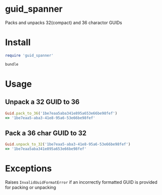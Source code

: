 # guid_spanner
Packs and unpacks 32(compact) and 36 charactor GUIDs

# Install
```ruby
require 'guid_spanner'
```
```ruby
bundle
```

# Usage
## Unpack a 32 GUID to 36
```ruby
Guid.pack_to_36('1be7eaa5aba341e895a653e66be98fef')
=> '1be7eaa5-aba3-41e8-95a6-53e66be98fef'
```
## Pack a 36 char GUID to 32
```ruby
Guid.unpack_to_32('1be7eaa5-aba3-41e8-95a6-53e66be98fef')
=> '1be7eaa5aba341e895a653e66be98fef'
```
# Exceptions
Raises `InvalidUuidFormatError` if an incorrectly formatted GUID is provided for packing or unpacking
